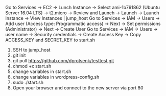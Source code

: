 Go to Services -> EC2 -> Lunch Instance -> Select ami-1b791862 (Ubuntu Server 16.04 LTS) -> t2.micro -> Review and Launch -> Launch -> Launch Instance -> View Instances | jump_host
Go to Services -> IAM -> Users -> Add user (Access type: Programmatic access) -> Next -> Set permissions (Administrator) -> Next -> Create User
Go to Services -> IAM -> Users -> user name -> Security credentials -> Create Access Key -> Copy ACCESS_KEY and SECRET_KEY to start.sh

1) SSH to jump_host
2) git init
3) git pull https://github.com/dprotsenk/testtest.git
4) chmod +x start.sh
5) change variables in start.sh
6) change variables in wordpress-config.sh
7) sudo ./start.sh
8) Open your browser and connect to the new server via port 80
